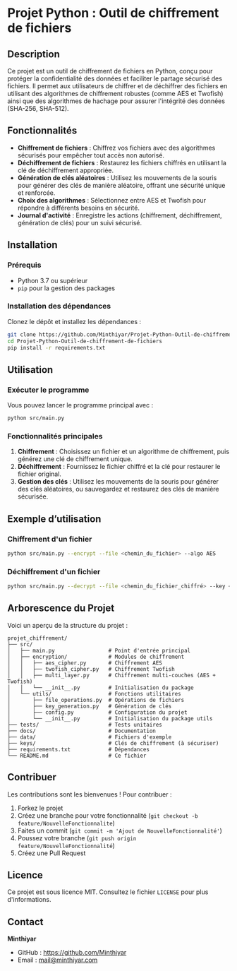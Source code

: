 # Projet Python : Outil de chiffrement de fichiers

## Description

Ce projet est un outil de chiffrement de fichiers en Python, conçu pour protéger la confidentialité des données et faciliter le partage sécurisé des fichiers. Il permet aux utilisateurs de chiffrer et de déchiffrer des fichiers en utilisant des algorithmes de chiffrement robustes (comme AES et Twofish) ainsi que des algorithmes de hachage pour assurer l'intégrité des données (SHA-256, SHA-512).

## Fonctionnalités

- **Chiffrement de fichiers** : Chiffrez vos fichiers avec des algorithmes sécurisés pour empêcher tout accès non autorisé.
- **Déchiffrement de fichiers** : Restaurez les fichiers chiffrés en utilisant la clé de déchiffrement appropriée.
- **Génération de clés aléatoires** : Utilisez les mouvements de la souris pour générer des clés de manière aléatoire, offrant une sécurité unique et renforcée.
- **Choix des algorithmes** : Sélectionnez entre AES et Twofish pour répondre à différents besoins en sécurité.
- **Journal d'activité** : Enregistre les actions (chiffrement, déchiffrement, génération de clés) pour un suivi sécurisé.

## Installation

### Prérequis

- Python 3.7 ou supérieur
- `pip` pour la gestion des packages

### Installation des dépendances

Clonez le dépôt et installez les dépendances :

```bash
git clone https://github.com/Minthiyar/Projet-Python-Outil-de-chiffrement-de-fichiers.git
cd Projet-Python-Outil-de-chiffrement-de-fichiers
pip install -r requirements.txt
```

## Utilisation

### Exécuter le programme

Vous pouvez lancer le programme principal avec :

```bash
python src/main.py
```

### Fonctionnalités principales

1. **Chiffrement** : Choisissez un fichier et un algorithme de chiffrement, puis générez une clé de chiffrement unique.
2. **Déchiffrement** : Fournissez le fichier chiffré et la clé pour restaurer le fichier original.
3. **Gestion des clés** : Utilisez les mouvements de la souris pour générer des clés aléatoires, ou sauvegardez et restaurez des clés de manière sécurisée.

## Exemple d’utilisation

### Chiffrement d'un fichier

```bash
python src/main.py --encrypt --file <chemin_du_fichier> --algo AES
```

### Déchiffrement d'un fichier

```bash
python src/main.py --decrypt --file <chemin_du_fichier_chiffré> --key <clé>
```

## Arborescence du Projet

Voici un aperçu de la structure du projet :

```plaintext
projet_chiffrement/
├── src/
│   ├── main.py                 # Point d'entrée principal
│   ├── encryption/             # Modules de chiffrement
│   │   ├── aes_cipher.py       # Chiffrement AES
│   │   ├── twofish_cipher.py   # Chiffrement Twofish
│   │   ├── multi_layer.py      # Chiffrement multi-couches (AES + Twofish)
│   │   └── __init__.py         # Initialisation du package
│   └── utils/                  # Fonctions utilitaires
│       ├── file_operations.py  # Opérations de fichiers
│       ├── key_generation.py   # Génération de clés
│       ├── config.py           # Configuration du projet
│       └── __init__.py         # Initialisation du package utils
├── tests/                      # Tests unitaires
├── docs/                       # Documentation
├── data/                       # Fichiers d'exemple
├── keys/                       # Clés de chiffrement (à sécuriser)
├── requirements.txt            # Dépendances
└── README.md                   # Ce fichier
```

## Contribuer

Les contributions sont les bienvenues ! Pour contribuer :

1. Forkez le projet
2. Créez une branche pour votre fonctionnalité (`git checkout -b feature/NouvelleFonctionnalite`)
3. Faites un commit (`git commit -m 'Ajout de NouvelleFonctionnalité'`)
4. Poussez votre branche (`git push origin feature/NouvelleFonctionnalité`)
5. Créez une Pull Request

## Licence

Ce projet est sous licence MIT. Consultez le fichier `LICENSE` pour plus d'informations.

## Contact

**Minthiyar**  
- GitHub : https://github.com/Minthiyar
- Email : mail@minthiyar.com


